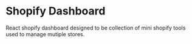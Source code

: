 # Shopify Dashboard
React shopify dashboard designed to be collection of mini shopify tools used to manage mutiple stores.
